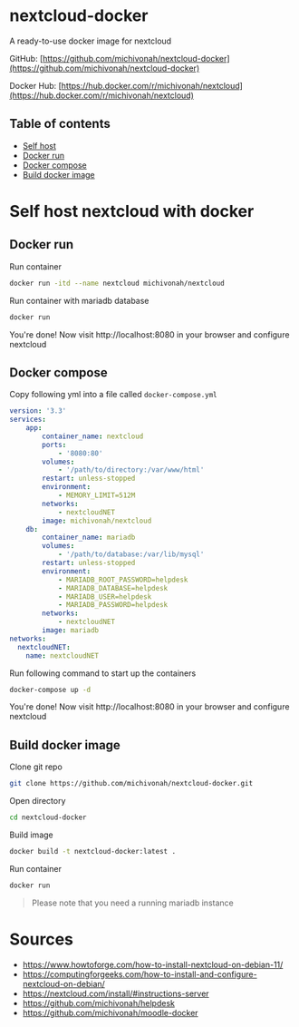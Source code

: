 # nextcloud-docker
A ready-to-use docker image for nextcloud

GitHub: [https://github.com/michivonah/nextcloud-docker](https://github.com/michivonah/nextcloud-docker)

Docker Hub: [https://hub.docker.com/r/michivonah/nextcloud](https://hub.docker.com/r/michivonah/nextcloud)

## Table of contents
- [Self host](#self-host-nextcloud-with-docker)
- [Docker run](#docker-run)
- [Docker compose](#docker-compose)
- [Build docker image](#build-docker-image)

# Self host nextcloud with docker
## Docker run
Run container
```bash
docker run -itd --name nextcloud michivonah/nextcloud
```

Run container with mariadb database
```bash
docker run
```

You're done! Now visit http://localhost:8080 in your browser and configure nextcloud

## Docker compose
Copy following yml into a file called ```docker-compose.yml```
```yml
version: '3.3'
services:
    app:
        container_name: nextcloud
        ports:
            - '8080:80'
        volumes:
            - '/path/to/directory:/var/www/html'
        restart: unless-stopped
        environment:
            - MEMORY_LIMIT=512M
        networks:
            - nextcloudNET
        image: michivonah/nextcloud
    db:
        container_name: mariadb
        volumes:
            - '/path/to/database:/var/lib/mysql'
        restart: unless-stopped
        environment:
            - MARIADB_ROOT_PASSWORD=helpdesk
            - MARIADB_DATABASE=helpdesk
            - MARIADB_USER=helpdesk
            - MARIADB_PASSWORD=helpdesk
        networks:
            - nextcloudNET
        image: mariadb
networks:
  nextcloudNET:
    name: nextcloudNET
```

Run following command to start up the containers
```bash
docker-compose up -d
```

You're done! Now visit http://localhost:8080 in your browser and configure nextcloud

## Build docker image
Clone git repo
```bash
git clone https://github.com/michivonah/nextcloud-docker.git
```

Open directory
```bash
cd nextcloud-docker
```

Build image
```bash
docker build -t nextcloud-docker:latest .
```

Run container
```bash
docker run
```

> Please note that you need a running mariadb instance

# Sources
- https://www.howtoforge.com/how-to-install-nextcloud-on-debian-11/
- https://computingforgeeks.com/how-to-install-and-configure-nextcloud-on-debian/
- https://nextcloud.com/install/#instructions-server
- https://github.com/michivonah/helpdesk
- https://github.com/michivonah/moodle-docker